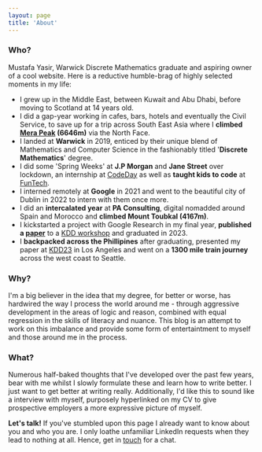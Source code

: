 ```yaml
---
layout: page
title: 'About'  
---
```

### Who?

Mustafa Yasir, Warwick Discrete Mathematics graduate and aspiring owner of a cool website. Here is a reductive humble-brag of highly selected moments in my life: 

* I grew up in the Middle East, between Kuwait and Abu Dhabi, before moving to Scotland at 14 years old.
* I did a gap-year working in cafes, bars, hotels and eventually the Civil Service, to save up for a trip across South East Asia where I **climbed [Mera Peak](https://en.wikipedia.org/wiki/Mera_Peak) (6646m)** via the North Face.
* I landed at **Warwick** in 2019, enticed by their unique blend of Mathematics and Computer Science in the fashionably titled '**Discrete Mathematics**' degree. 
* I did some 'Spring Weeks' at **J.P Morgan** and **Jane Street** over lockdown, an internship at [CodeDay](https://www.codeday.org/) as well as **taught kids to code** at [FunTech](https://funtech.co.uk/).
* I interned remotely at **Google** in 2021 and went to the beautiful city of Dublin in 2022 to intern with them once more.
* I did an **intercalated year** at **PA Consulting**, digital nomadded around Spain and Morocco and **climbed Mount Toubkal (4167m)**.
* I kickstarted a project with Google Research in my final year, **published a [paper](https://arxiv.org/abs/2307.08881)** to a [KDD workshop](https://graph-learning-benchmarks.github.io/glb2023) and graduated in 2023.
* I **backpacked across the Phillipines** after graduating, presented my paper at [KDD23](https://kdd.org/kdd2023/) in Los Angeles and went on a **1300 mile train journey** across the west coast to Seattle.


### Why?

I'm a big believer in the idea that my degree, for better or worse, has hardwired the way I process the world around me - through aggressive development in the areas of logic and reason, combined with equal regression in the skills of literacy and nuance. This blog is an attempt to work on this imbalance and provide some form of entertaintment to myself and those around me in the process. 

### What?

Numerous half-baked thoughts that I've developed over the past few years, bear with me whilst I slowly formulate these and learn how to write better. I just want to get better at writing really. Additionally, I'd like this to sound like a interview with myself, purposely hyperlinked on my CV to give prospective employers a more expressive picture of myself. 

__Let's talk!__ If you've stumbled upon this page I already want to know about you and who you are. I only loathe unfamiliar LinkedIn requests when they lead to nothing at all. Hence, get in [touch](mailto:mustafa.y36@gmail.com) for a chat.

<!-- ### What am I going to write about?

I've got a few ideas in the works mostly focused around the cool and not so cool things I've done in my past few years at University, what I've learned and so on. 




### Tutoring 


Have questions, suggestions or just want to get in touch? Feel free to ping me on [LinkedIn](https://www.linkedin.com/in/mustafa-yasir/). -->

